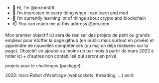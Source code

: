 - 👋 Hi, I’m @enzom06
- 👀 I’m interested in every thing when i can learn and mod
- 🌱 I’m currently learning lot of things about crypto and blockchain
- 📫 You can reach me at this address @pm.com

Mon premier objectif ici sera de réaliser des projets de petit ou grands empleur pour étoffer la page github (en public mais surtout en privée) et apprendre de nouvelles competences (ou maj un déja réalisées sur la page).
Objectif: en ajouter au moins un par mois à partir de mars 2022 à noter ici + d'autres non contabilisé qui seront en privé.

projets pour le challenges (package):

2022:
mars:Robot d'Arbitrage (websoskets, threading, ...)
avril:
<!---
enzom06/enzom06 is a ✨ special ✨ repository because its `README.md` (this file) appears on your GitHub profile.
You can click the Preview link to take a look at your changes.



























--->
